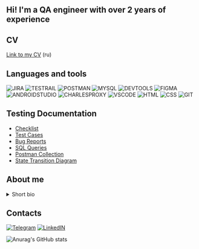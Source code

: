 

## Hi! I'm a QA engineer with over 2 years of experience

## CV

[Link to my CV](https://drive.google.com/file/d/1EPhVLJPFOx-aBvh72666ARlG_Fon2WbT/view?usp=share_link) (ru)

## Languages and tools

![JIRA](https://img.shields.io/badge/-JIRA-212121?style=for-the-badge&logo=Jira&logoColor=2684FF)
![TESTRAIL](https://img.shields.io/badge/-TESTRAIL-212121?style=for-the-badge&logo=TestRail&logoColor=2684FF)
![POSTMAN](https://img.shields.io/badge/-POSTMAN-212121?style=for-the-badge&logo=POSTMAN&logoColor=#FFFFFF)
![MYSQL](https://img.shields.io/badge/-MYSQL-212121?style=for-the-badge&logo=MYSQL&logoColor=417399)
![DEVTOOLS](https://img.shields.io/badge/-DEVTOOLS-212121?style=for-the-badge&logo=GoogleChrome&logoColor=#0474E1)
![FIGMA](https://img.shields.io/badge/-FIGMA-212121?style=for-the-badge&logo=FIGMA&logoColor=9A54F2)
![ANDROIDSTUDIO](https://img.shields.io/badge/-ANDROID_STUDIO-212121?style=for-the-badge&logo=ANDROIDSTUDIO&logoColor=#4BE08F)
![CHARLESPROXY](https://img.shields.io/badge/-CHARLES_PROXY-212121?style=for-the-badge&logo=C&logoColor=#ECECEC)
![VSCODE](https://img.shields.io/badge/-VS_CODE-212121?style=for-the-badge&logo=VisualStudio&logoColor=22A4E7)
![HTML](https://img.shields.io/badge/-HTML-212121?style=for-the-badge&logo=HTML5&logoColor=D84924)
![CSS](https://img.shields.io/badge/-CSS-212121?style=for-the-badge&logo=CSS3&logoColor=2449D8)
![GIT](https://img.shields.io/badge/-GIT-212121?style=for-the-badge&logo=Git&logoColor=#EFD8D5)

## Testing Documentation 

* [Checklist](https://github.com/definight/checklist)
* [Test Cases](https://github.com/definight/test-cases)
* [Bug Reports](https://github.com/definight/bug-reports)
* [SQL Queries](https://github.com/definight/SQL)
* [Postman Collection](https://github.com/definight/postman)
* [State Transition Diagram](https://github.com/definight/mindmap)

## About me

<details>
   <summary>Short bio</summary>
  <p>
     I got interested in software and hardware at a preschool age, in the 1998-1999 years, at the time of 512 MB RAM and Intel Pentium 3. When i was 13, I built my first PC and I even still remember all the specs.
   </p>
<p>
    Internet literally changed my life. I realized how much people can discover just by surfing online but staying at home. I started spending many hours online: browsing Wikipedia, reading news from the countries around the world, discovering new tools like Photoshop or social networks.
   </p> 
<p>
    But computers and Internet always were like a hobby for me, before I asked myself: what stops me from getting a job in IT? I tried my skills in 2013-2014 as a QA engineer in a small team on freelance. But the job didn't pay well. I had to pay bills and loans, so I decide to get back to retail as a shop assistant.
   </p>
<p>
     Then I changed my job to logistics as a courier; that job was boring, nervous, and with no career progression. The more I worked, the often I thought about my software/hardware/IT background. And one day at the morning I made two decisions, that changed my life to much better track: quit job, and get a degree as a QA engineer.
   </p> 
<p>
   I got a temporary job to earn money for the education, worked hard up to 6 days a week , and up to 16 hours a day, cut my spendings as much as possible. After a 6 months I've earned enough to pay for QA course, so i quit my job and get all myself into education.
   </p>
<p>
   In summary, now I'm a QA engineer and an advanced PC user for over 16 years
   </p>
</details>

## Contacts

[![Telegram](https://img.shields.io/badge/-TELEGRAM-212121?style=for-the-badge&logo=Telegram&logoColor=#EFEFEF)](https://t.me/definight)
[![LinkedIN](https://img.shields.io/badge/-LINKEDIN-212121?style=for-the-badge&logo=LinkedIN&logoColor=0A66C2)](https://www.linkedin.com/in/definight/)

![Anurag's GitHub stats](https://github-readme-stats.vercel.app/api?username=definight&theme=dark)
